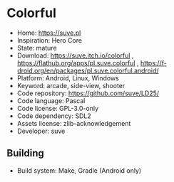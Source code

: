 # Colorful

- Home: https://suve.pl
- Inspiration: Hero Core
- State: mature
- Download: https://suve.itch.io/colorful , https://flathub.org/apps/pl.suve.colorful , https://f-droid.org/en/packages/pl.suve.colorful.android/
- Platform: Android, Linux, Windows
- Keyword: arcade, side-view, shooter
- Code repository: https://github.com/suve/LD25/
- Code language: Pascal
- Code license: GPL-3.0-only
- Code dependency: SDL2
- Assets license: zlib-acknowledgement
- Developer: suve

## Building

- Build system: Make, Gradle (Android only)
